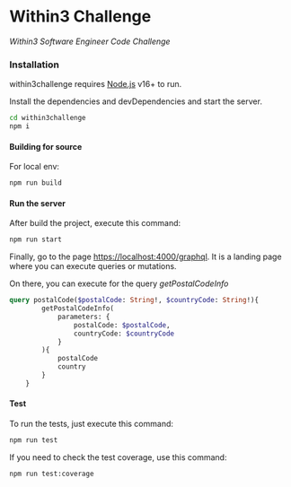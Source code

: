 # Within3 Challenge
_Within3 Software Engineer Code Challenge_

### Installation

within3challenge requires [Node.js](https://nodejs.org/) v16+ to run.

Install the dependencies and devDependencies and start the server.

```sh
cd within3challenge
npm i
```

#### Building for source

For local env:

```sh
npm run build
```


#### Run the server

After build the project, execute this command:

```sh
npm run start
```
Finally, go to the page [https://localhost:4000/graphql](https://localhost:4000/graphql). It is a landing page where you can execute queries or mutations.

On there, you can execute for the query _getPostalCodeInfo_
```graphql
query postalCode($postalCode: String!, $countryCode: String!){
        getPostalCodeInfo(
            parameters: {
                postalCode: $postalCode,
                countryCode: $countryCode
            }
        ){
            postalCode
            country
        }
    }
```

#### Test
To run the tests, just execute this command:
```sh
npm run test
```
If you need to check the test coverage, use this command:
```sh
npm run test:coverage
```